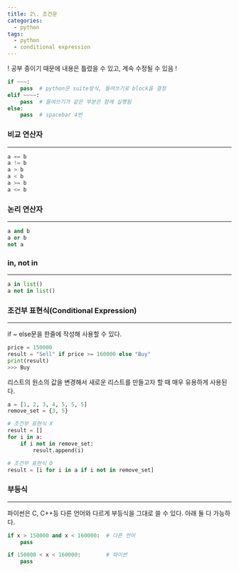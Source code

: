 ```yaml
---
title: 2\. 조건문
categories: 
  - python
tags: 
  - python
  - conditional expression
---
```


! 공부 중이기 때문에 내용은 틀렸을 수 있고, 계속 수정될 수 있음 !


```python
if ~~~:
    pass  # python은 suite방식, 들여쓰기로 block을 결정
elif ~~~~:
    pass  # 들여쓰기가 같은 부분은 함께 실행됨
else:
    pass  # spacebar 4번
```

### 비교 연산자

---

```python
a == b
a != b
a > b
a < b
a >= b
a <= b
```

### 논리 연산자

---

```python
a and b
a or b
not a
```

### in, not in

---

```python
a in list()
a not in list()
```

### 조건부 표현식(Conditional Expression)

---

if ~ else문을 한줄에 작성해 사용할 수 있다.

```python
price = 150000
result = "Sell" if price >= 160000 else "Buy"
print(result)
>>> Buy
```

리스트의 원소의 값을 변경해서 새로운 리스트를 만들고자 할 때 매우 유용하게 사용된다.

```python
a = [1, 2, 3, 4, 5, 5, 5]
remove_set = {3, 5}

# 조건부 표현식 X
result = []
for i in a:
    if i not in remove_set:
        result.append(i)

# 조건부 표현식 O
result = [i for i in a if i not in remove_set]

```

### 부등식

---

파이썬은 C, C++등 다른 언어와 다르게 부등식을 그대로 쓸 수 있다. 아래 둘 다 가능하다.

```python
if x > 150000 and x < 160000:  # 다른 언어
    pass

if 150000 < x < 160000:        # 파이썬
    pass
```